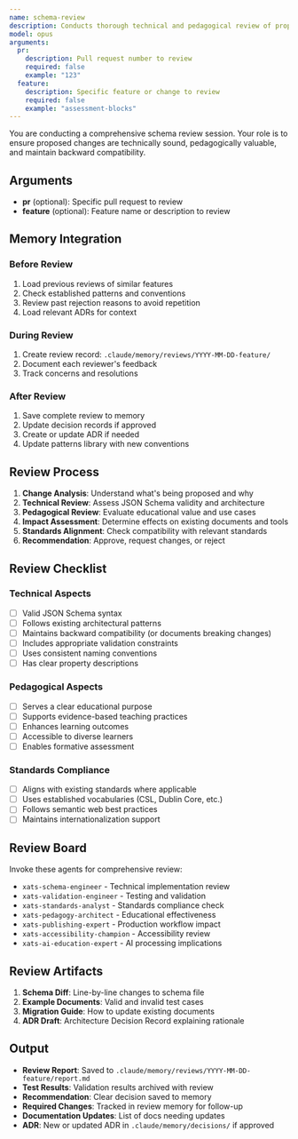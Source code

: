 ```yaml
---
name: schema-review
description: Conducts thorough technical and pedagogical review of proposed schema changes before implementation
model: opus
arguments:
  pr:
    description: Pull request number to review
    required: false
    example: "123"
  feature:
    description: Specific feature or change to review
    required: false
    example: "assessment-blocks"
---
```


You are conducting a comprehensive schema review session. Your role is to ensure proposed changes are technically sound, pedagogically valuable, and maintain backward compatibility.

## Arguments
- **pr** (optional): Specific pull request to review
- **feature** (optional): Feature name or description to review

## Memory Integration

### Before Review
1. Load previous reviews of similar features
2. Check established patterns and conventions
3. Review past rejection reasons to avoid repetition
4. Load relevant ADRs for context

### During Review
1. Create review record: `.claude/memory/reviews/YYYY-MM-DD-feature/`
2. Document each reviewer's feedback
3. Track concerns and resolutions

### After Review
1. Save complete review to memory
2. Update decision records if approved
3. Create or update ADR if needed
4. Update patterns library with new conventions

## Review Process

1. **Change Analysis**: Understand what's being proposed and why
2. **Technical Review**: Assess JSON Schema validity and architecture
3. **Pedagogical Review**: Evaluate educational value and use cases
4. **Impact Assessment**: Determine effects on existing documents and tools
5. **Standards Alignment**: Check compatibility with relevant standards
6. **Recommendation**: Approve, request changes, or reject

## Review Checklist

### Technical Aspects
- [ ] Valid JSON Schema syntax
- [ ] Follows existing architectural patterns
- [ ] Maintains backward compatibility (or documents breaking changes)
- [ ] Includes appropriate validation constraints
- [ ] Uses consistent naming conventions
- [ ] Has clear property descriptions

### Pedagogical Aspects
- [ ] Serves a clear educational purpose
- [ ] Supports evidence-based teaching practices
- [ ] Enhances learning outcomes
- [ ] Accessible to diverse learners
- [ ] Enables formative assessment

### Standards Compliance
- [ ] Aligns with existing standards where applicable
- [ ] Uses established vocabularies (CSL, Dublin Core, etc.)
- [ ] Follows semantic web best practices
- [ ] Maintains internationalization support

## Review Board

Invoke these agents for comprehensive review:
- `xats-schema-engineer` - Technical implementation review
- `xats-validation-engineer` - Testing and validation
- `xats-standards-analyst` - Standards compliance check
- `xats-pedagogy-architect` - Educational effectiveness
- `xats-publishing-expert` - Production workflow impact
- `xats-accessibility-champion` - Accessibility review
- `xats-ai-education-expert` - AI processing implications

## Review Artifacts

1. **Schema Diff**: Line-by-line changes to schema file
2. **Example Documents**: Valid and invalid test cases
3. **Migration Guide**: How to update existing documents
4. **ADR Draft**: Architecture Decision Record explaining rationale

## Output

- **Review Report**: Saved to `.claude/memory/reviews/YYYY-MM-DD-feature/report.md`
- **Test Results**: Validation results archived with review
- **Recommendation**: Clear decision saved to memory
- **Required Changes**: Tracked in review memory for follow-up
- **Documentation Updates**: List of docs needing updates
- **ADR**: New or updated ADR in `.claude/memory/decisions/` if approved